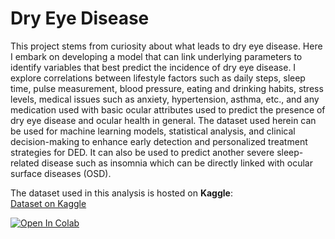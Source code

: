 # Dry Eye Disease

This project stems from curiosity about what leads to dry eye disease. Here I embark on developing a model that can link underlying parameters to identify variables that best predict the incidence of dry eye disease. I explore correlations between lifestyle factors such as daily steps, sleep time, pulse measurement, blood pressure, eating and drinking habits, stress levels, medical issues such as anxiety, hypertension, asthma, etc., and any medication used with basic ocular attributes used to predict the presence of dry eye disease and ocular health in general. The dataset used herein can be used for machine learning models, statistical analysis, and clinical decision-making to enhance early detection and personalized treatment strategies for DED. It can also be used to predict another severe sleep-related disease such as insomnia which can be directly linked with ocular surface diseases (OSD).

The dataset used in this analysis is hosted on **Kaggle**:  
[Dataset on Kaggle](https://www.kaggle.com/code/vincentokumu/dry-eye-disease-modeling?select=Dry_Eye_Dataset.csv)

[![Open In Colab](https://colab.research.google.com/assets/colab-badge.svg)](https://colab.research.google.com/github/Vin-Okumu/My-Repo/blob/Dry-Eye-Disease/dry-eye-disease-modeling.ipynb)
